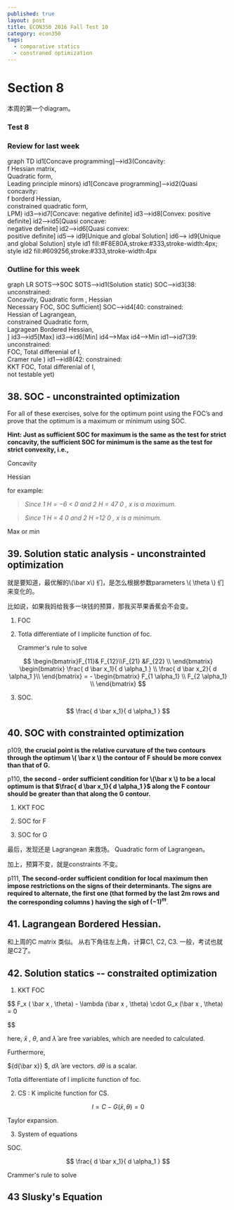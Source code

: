 ```yaml
---
published: true
layout: post
title: ECON350 2016 Fall Test 10
category: econ350
tags:
  - comparative statics
  - constraned optimization
---
```

<!--
<script src="//cdn.rawgit.com/knsv/mermaid/master/dist/mermaid.min.js"></script>
<link rel="stylesheet" href="//cdn.rawgit.com/knsv/mermaid/master/dist/mermaid.css">
<script>mermaid.initialize({startOnLoad:true});</script>
-->

# Section 8

本周的第一个diagram。


### Test 8




### Review for last week


<div class="mermaid">
graph TD
    id1[Concave programming]-->id3(Concavity: <br>f  Hessian matrix,<br> Quadratic form, <br>Leading principle minors)
    id1[Concave programming]-->id2(Quasi concavity: <br>f borderd Hessian, <br>constrained quadratic form, <br>LPM)
    id3-->id7[Concave: negative definite]
    id3-->id8[Convex: positive definite]
    id2-->id5[Quasi concave: <br>negative definite]
    id2-->id6[Quasi convex: <br>positive definite]
    id5--> id9[Unique and global Solution]
    id6--> id9[Unique and global Solution]
    style id1 fill:#F8E80A,stroke:#333,stroke-width:4px;
    style id2 fill:#609256,stroke:#333,stroke-width:4px
 </div>



### Outline for this week


<div class="mermaid">
graph LR
     SOTS-->SOC
     SOTS-->id1(Solution static)
     SOC-->id3[38: unconstrained: <br> Concavity, Quadratic form , Hessian  <br> Necessary FOC, SOC Sufficient]
     SOC-->id4[40: constrained:<br> Hessian of Lagrangean, <br>constrained Quadratic form,<br> Lagragean Bordered Hessian, <br>    ]
     id3-->id5[Max]
     id3-->id6[Min]
     id4-->Max
     id4-->Min
     id1-->id7(39: unconstrained:<br> FOC, Total differenial of I,<br> Cramer rule  )
     id1-->id8(42: constrained: <br> KKT FOC, Total differenial of I,<br> not testable yet)
     
 </div>

## 38. SOC - unconstrainted optimization

For all of these exercises, solve for the optimum point using the FOC’s and prove that the optimum is a maximum or
minimum using SOC.

**Hint: Just as sufficient SOC for maximum is the same as the test for strict concavity, the sufficient SOC for minimum is the same as the test for strict convexity, i.e.,**

Concavity 

Hessian

for example:

> _Since 1 H = −6 < 0 and 2 H = 47  0 , x is a maximum._

> _Since 1 H = 4  0 and 2 H =12  0 , x is a minimum._

Max or min

## 39. Solution static analysis - unconstrainted optimization

就是要知道，最优解的\\(\bar x\\) 们，是怎么根据参数parameters \\( \theta \\) 们来变化的。

比如说，如果我妈给我多一块钱的预算，那我买苹果香蕉会不会变。

 1. FOC

 2. Totla differentiate of I implicite function of foc.
 
 	 Crammer's rule to solve 


$$
\begin{bmatrix}F_{11}& F_{12}\\F_{21} &F_{22} \\ \end{bmatrix}   \begin{bmatrix} \frac{ d \bar x_1}{ d \alpha_1  } \\ \frac{ d \bar x_2}{ d \alpha_1  }\\ \end{bmatrix}   = - \begin{bmatrix} F_{1 \alpha_1} \\ F_{2 \alpha_1} \\ \end{bmatrix}
$$

 3. SOC.  

 $$
  \frac{ d \bar x_1}{ d \alpha_1  }
 $$

## 40. SOC with constrainted optimization

p109, **the crucial point is the relative curvature of the two contours through the optimum \\( \bar x \\) the contour of F should be more convex than that of G.**

p110, **the second - order sufficient condition for \\(\bar x \\) to be a local optimum is that $\frac{ d \bar x_1}{ d \alpha_1  }$ along the F contour should be greater than that along the G contour.**



  1. KKT FOC

  2. SOC for F

  3. SOC for G

  最后，发现还是 Lagrangean 来救场。 Quadratic form of Lagrangean。

  加上，预算不变，就是constraints 不变。

p111, **The second-order sufficient condition for local maximum then impose restrictions on the signs of their determinants. The signs are required to alternate, the first one (that formed by the last 2m rows and the corresponding columns ) having the sigh of $(-1)^m$**. 


## 41. Lagrangean Bordered Hessian.

和上周的C matrix 类似。 从右下角往左上角，计算C1, C2, C3. 
一般，考试也就是C2了。

## 42. Solution statics -- constraited optimization


 1. KKT FOC
 
 $$
 F_x  ( \bar x , \theta) - \lambda (\bar x , \theta) \cdot G_x (\bar x , \theta) = 0
 
 $$
 
 
 here, $\bar x$ , $\theta$, and $\bar \lambda$ are free variables, which are needed to calculated. 
 
 Furthermore,
 
 ${d{\bar x}} $, ${d{\bar  \lambda}}$ are vectors.  ${d{\theta}}$ is a scalar. 
 
 
 
 

  Totla differentiate of I implicite function of foc.
 
 
 
 2. CS :  K implicite function for CS. 
 
 $$
 I = C - G(\bar x , \theta)  = 0
 $$
 
 Taylor expansion. 
     

3. System of equations




     
  SOC.

 $$
  \frac{ d \bar x_1}{ d \alpha_1  }
 $$

Crammer's rule to solve 





## 43 Slusky's Equation





